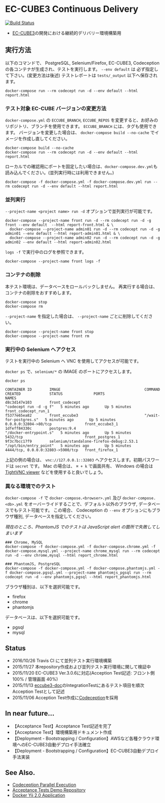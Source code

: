 # EC-CUBE3 Continuous Delivery

[![Build Status](https://travis-ci.org/EC-CUBE/eccube-codeception.svg?branch=master)](https://travis-ci.org/EC-CUBE/eccube-codeception)

* [EC-CUBE3](https://github.com/EC-CUBE/ec-cube)の開発における継続的デリバリー環境構築用


## 実行方法

以下のコマンドで、 PostgreSQL, Selenium/Firefox, EC-CUBE3, Codeception の各コンテナが生成され、テストを実行します。
`--env default` は 必ず指定して下さい。(変更方法は後述)
テストレポートは `tests/_output` 以下へ保存されます。

```
docker-compose run --rm codecept run -d --env default --html report.html
```

### テスト対象 EC-CUBE バージョンの変更方法

`docker-compose.yml` の `ECCUBE_BRANCH`, `ECCUBE_REPOS` を変更すると、お好みのリポジトリ、ブランチを使用できます。
`ECCUBE_BRANCH` には、タグも使用できます。
バージョンを変更した場合は、 `docker-compose build --no-cache` でイメージを作成し直してください。

```
docker-compose build --no-cache
docker-compose run --rm codecept run -d --env default --html report.html
```

ローカルでの確認用にポートを固定したい場合は、`docker-compose.dev.yml`も読み込んでください。(並列実行時には利用できません。)
```
docker-compose -f docker-compose.yml -f docker-compose.dev.yml run --rm codecept run -d --env default --html report.html
```

### 並列実行

`--project-name <project name> run -d` オプションで並列実行が可能です。

```
docker-compose --project-name front run -d --rm codecept run -d -g front --env default  --html report-front.html & \
  docker-compose --project-name admin01 run -d --rm codecept run -d -g admin01 --env default --html report-admin01.html & \
  docker-compose --project-name admin02 run -d --rm codecept run -d -g admin02 --env default --html report-admin02.html
```

`logs -f` で実行中のログを参照できます。

```
docker-compose --project-name front logs -f
```

### コンテナの削除

本テスト環境は、データベースをロールバックしません。
再実行する場合は、コンテナの削除をおすすめします。

```
docker-compose stop
docker-compose rm
```

`--project-name` を指定した場合は、 `--project-name` ごとに削除してください。

```
docker-compose --project-name front stop
docker-compose --project-name front rm
```

### 実行中の Selenium へアクセス

テストを実行中の Selenium へ VNC を使用してアクセスが可能です。

`docker ps` で、`selenium/*` の IMAGE のポートにアクセスします。

```
docker ps

CONTAINER ID        IMAGE                                      COMMAND                  CREATED             STATUS              PORTS                               NAMES
d8c3d147e103        front_codecept                             "codecept run -d -g f"   5 minutes ago       Up 5 minutes                                            front_codecept_run_1
f5377e65ea82        front_eccube3                              "/wait-for-postgres.s"   5 minutes ago       Up 5 minutes        0.0.0.0:32804->80/tcp               front_eccube3_1
1dfeff84330c        postgres:9.4                               "/docker-entrypoint.s"   5 minutes ago       Up 5 minutes        5432/tcp                            front_postgres_1
9f3c7bcc17f9        selenium/standalone-firefox-debug:2.53.1   "/opt/bin/entry_point"   5 minutes ago       Up 5 minutes        4444/tcp, 0.0.0.0:32803->5900/tcp   front_firefox_1
```

上記の例の場合は、 `vnc://127.0.0.1::32803` へアクセスします。初期パスワードは `secret` です。
Mac の場合は、 `⌘ + k` で画面共有、 Windows の場合は [TightVNC viewer](http://www14.plala.or.jp/campus-note/vine_linux/server_vnc/tightvnc.html) などを使用すると良いでしょう。

### 異なる環境でのテスト

`docker-compose -f` で `docker-compose.<browser>.yml` 及び `docker-compose.<db>.yml` をオーバーライドすることで、デフォルト以外のブラウザ, データベースでもテスト可能です。
この場合、 Codeception の `--env` オプションにもブラウザ種別, データベースを指定してください。

*現在のところ、PhantomJS でのテストは JavaScript alert の箇所で失敗してしまいます*

```
### Chrome, MySQL
docker-compose -f docker-compose.yml -f docker-compose.chrome.yml -f docker-compose.mysql.yml --project-name chrome_mysql run --rm codecept run -d --env chrome,mysql --html report_chrome.html

### PhantomJS, PostgreSQL
docker-compose -f docker-compose.yml -f docker-compose.phantomjs.yml -f docker-compose.pgsql.yml --project-name phantomjs_pgsql run --rm codecept run -d --env phantomjs,pgsql --html report_phantomjs.html
```

ブラウザ種別は、以下を選択可能です。

- firefox
- chrome
- phantomjs

データベースは、以下を選択可能です。

- pgsql
- mysql

## Status

- 2016/10/26 Travis CI にて並列テスト実行環境構築
- 2015/11/27 本repository作成および並列テスト実行環境に関して検証中
- 2015/11/20 EC-CUBE3 Ver.3.0.6に対応(Acception Test記述: フロント側 100% / 管理画面 40%)
- 2015/11/13 [eccube3-doc](https://github.com/EC-CUBE/eccube3-doc)のIntegrationTestにあるテスト項目を順次Acception Testとして記述
- 2015/11/06 Acception Test作成に[Codeception](http://codeception.com/)を採用

## In near future...

- 【Acceptance Test】Acceptance Test記述を完了
- 【Acceptance Test】環境構築用ドキュメント作成
- 【Deployment - Bootstrapping / Configuration】AWSなど各種クラウド環境へのEC-CUBE3自動デプロイ手法確立
- 【Deployment - Bootstrapping / Configuration】EC-CUBE3自動デプロイ手法実装


## See Also.

- [Codeception Parallel Execution](http://codeception.com/docs/12-ParallelExecution)
- [Acceptance Tests Demo Repository](https://github.com/dmstr/docker-acception)
- [Docker Yii 2.0 Application](https://github.com/dmstr/docker-yii2-app)
